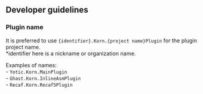 Developer guidelines
------------------------------

### Plugin name
It is preferred to use `{identifier}.Korn.{project name}Plugin` for the plugin project name. \
*identifier here is a nickname or organization name. 

Examples of names: \
\- `Yotic.Korn.MainPlugin` \
\- `Ghast.Korn.InlineAsmPlugin` \
\- `Recaf.Korn.Recaf5Plugin`
